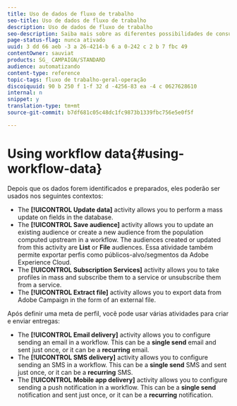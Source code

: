 ```yaml
---
title: Uso de dados de fluxo de trabalho
seo-title: Uso de dados de fluxo de trabalho
description: Uso de dados de fluxo de trabalho
seo-description: Saiba mais sobre as diferentes possibilidades de consumir os dados importados ou direcionados.
page-status-flag: nunca ativado
uuid: 3 dd 66 aeb -3 a 26-4214-b 6 a 0-242 c 2 b 7 fbc 49
contentOwner: sauviat
products: SG_ CAMPAIGN/STANDARD
audience: automatizando
content-type: reference
topic-tags: fluxo de trabalho-geral-operação
discoiquuid: 90 b 250 f 1-f 32 d -4256-83 ea -4 c 0627628610
internal: n
snippet: y
translation-type: tm+mt
source-git-commit: b7df681c05c48dc1fc9873b1339fbc756e5e0f5f

---
```



# Using workflow data{#using-workflow-data}

Depois que os dados forem identificados e preparados, eles poderão ser usados nos seguintes contextos:

* The **[!UICONTROL Update data]** activity allows you to perform a mass update on fields in the database.
* The **[!UICONTROL Save audience]** activity allows you to update an existing audience or create a new audience from the population computed upstream in a workflow. The audiences created or updated from this activity are **List** or **File** audiences. Essa atividade também permite exportar perfis como públicos-alvo/segmentos da Adobe Experience Cloud.
* The **[!UICONTROL Subscription Services]** activity allows you to take profiles in mass and subscribe them to a service or unsubscribe them from a service.
* The **[!UICONTROL Extract file]** activity allows you to export data from Adobe Campaign in the form of an external file.

Após definir uma meta de perfil, você pode usar várias atividades para criar e enviar entregas:

* The **[!UICONTROL Email delivery]** activity allows you to configure sending an email in a workflow. This can be a **single send** email and sent just once, or it can be a **recurring** email.
* The **[!UICONTROL SMS delivery]** activity allows you to configure sending an SMS in a workflow. This can be a **single send** SMS and sent just once, or it can be a **recurring** SMS.
* The **[!UICONTROL Mobile app delivery]** activity allows you to configure sending a push notification in a workflow. This can be a **single send** notification and sent just once, or it can be a **recurring** notification.

